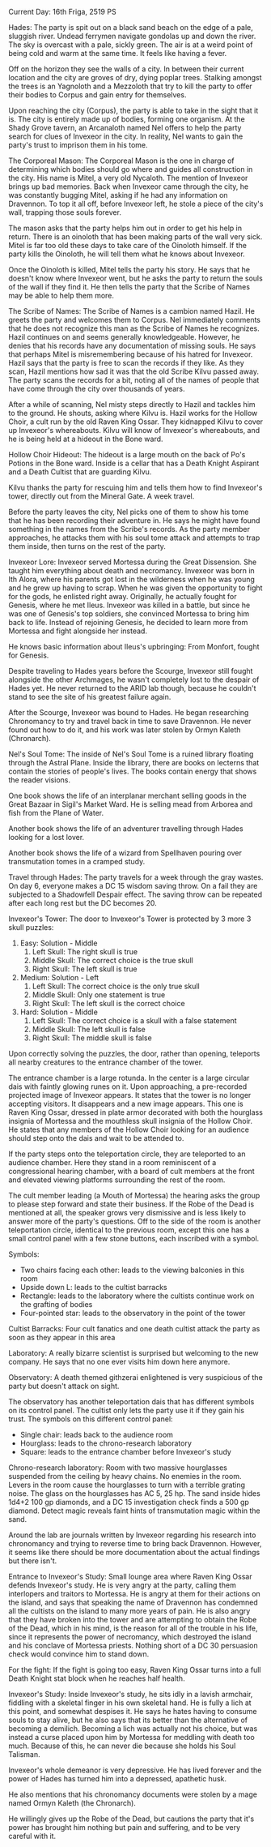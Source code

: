 Current Day: 16th Friga, 2519 PS

Hades:
The party is spit out on a black sand beach on the edge of a pale, sluggish river. Undead ferrymen navigate gondolas up and down the river. The sky is overcast with a pale, sickly green. The air is at a weird point of being cold and warm at the same time. It feels like having a fever.

Off on the horizon they see the walls of a city. In between their current location and the city are groves of dry, dying poplar trees. Stalking amongst the trees is an Yagnoloth and a Mezzoloth that try to kill the party to offer their bodies to Corpus and gain entry for themselves.

Upon reaching the city (Corpus), the party is able to take in the sight that it is. The city is entirely made up of bodies, forming one organism. At the Shady Grove tavern, an Arcanaloth named Nel offers to help the party search for clues of Invexeor in the city. In reality, Nel wants to gain the party's trust to imprison them in his tome.

The Corporeal Mason:
The Corporeal Mason is the one in charge of determining which bodies should go where and guides all construction in the city. His name is Mitel, a very old Nycaloth. The mention of Invexeor brings up bad memories. Back when Invexeor came through the city, he was constantly bugging Mitel, asking if he had any information on Dravennon. To top it all off, before Invexeor left, he stole a piece of the city's wall, trapping those souls forever.

The mason asks that the party helps him out in order to get his help in return. There is an oinoloth that has been making parts of the wall very sick. Mitel is far too old these days to take care of the Oinoloth himself. If the party kills the Oinoloth, he will tell them what he knows about Invexeor.

Once the Oinoloth is killed, Mitel tells the party his story. He says that he doesn't know where Invexeor went, but he asks the party to return the souls of the wall if they find it. He then tells the party that the Scribe of Names may be able to help them more.

The Scribe of Names:
The Scribe of Names is a cambion named Hazil. He greets the party and welcomes them to Corpus. Nel immediately comments that he does not recognize this man as the Scribe of Names he recognizes. Hazil continues on and seems generally knowledgeable. However, he denies that his records have any documentation of missing souls. He says that perhaps Mitel is misremembering because of his hatred for Invexeor. Hazil says that the party is free to scan the records if they like. As they scan, Hazil mentions how sad it was that the old Scribe Kilvu passed away. The party scans the records for a bit, noting all of the names of people that have come through the city over thousands of years.

After a while of scanning, Nel misty steps directly to Hazil and tackles him to the ground. He shouts, asking where Kilvu is. Hazil works for the Hollow Choir, a cult run by the old Raven King Ossar. They kidnapped Kilvu to cover up Invexeor's whereabouts. Kilvu will know of Invexeor's whereabouts, and he is being held at a hideout in the Bone ward.

Hollow Choir Hideout:
The hideout is a large mouth on the back of Po's Potions in the Bone ward. Inside is a cellar that has a Death Knight Aspirant and a Death Cultist that are guarding Kilvu.

Kilvu thanks the party for rescuing him and tells them how to find Invexeor's tower, directly out from the Mineral Gate. A week travel.

Before the party leaves the city, Nel picks one of them to show his tome that he has been recording their adventure in. He says he might have found something in the names from the Scribe's records. As the party member approaches, he attacks them with his soul tome attack and attempts to trap them inside, then turns on the rest of the party.

Invexeor Lore:
Invexeor served Mortessa during the Great Dissension. She taught him everything about death and necromancy. Invexeor was born in Ith Alora, where his parents got lost in the wilderness when he was young and he grew up having to scrap. When he was given the opportunity to fight for the gods, he enlisted right away. Originally, he actually fought for Genesis, where he met Ileus. Invexeor was killed in a battle, but since he was one of Genesis's top soldiers, she convinced Mortessa to bring him back to life. Instead of rejoining Genesis, he decided to learn more from Mortessa and fight alongside her instead.

He knows basic information about Ileus's upbringing: From Monfort, fought for Genesis.

Despite traveling to Hades years before the Scourge, Invexeor still fought alongside the other Archmages, he wasn't completely lost to the despair of Hades yet. He never returned to the ARID lab though, because he couldn't stand to see the site of his greatest failure again.

After the Scourge, Invexeor was bound to Hades. He began researching Chronomancy to try and travel back in time to save Dravennon. He never found out how to do it, and his work was later stolen by Ormyn Kaleth (Chronarch).

Nel's Soul Tome:
The inside of Nel's Soul Tome is a ruined library floating through the Astral Plane. Inside the library, there are books on lecterns that contain the stories of people's lives. The books contain energy that shows the reader visions.

One book shows the life of an interplanar merchant selling goods in the Great Bazaar in Sigil's Market Ward. He is selling mead from Arborea and fish from the Plane of Water.

Another book shows the life of an adventurer travelling through Hades looking for a lost lover.

Another book shows the life of a wizard from Spellhaven pouring over transmutation tomes in a cramped study.

Travel through Hades:
The party travels for a week through the gray wastes. On day 6, everyone makes a DC 15 wisdom saving throw. On a fail they are subjected to a Shadowfell Despair effect. The saving throw can be repeated after each long rest but the DC becomes 20.

Invexeor's Tower:
The door to Invexeor's Tower is protected by 3 more 3 skull puzzles:
1. Easy: Solution - Middle
	1. Left Skull: The right skull is true
	2. Middle Skull: The correct choice is the true skull
	3. Right Skull: The left skull is true
2. Medium: Solution - Left
	1. Left Skull: The correct choice is the only true skull
	2. Middle Skull: Only one statement is true
	3. Right Skull: The left skull is the correct choice
3. Hard: Solution - Middle
	1. Left Skull: The correct choice is a skull with a false statement
	2. Middle Skull: The left skull is false
	3. Right Skull: The middle skull is false

Upon correctly solving the puzzles, the door, rather than opening, teleports all nearby creatures to the entrance chamber of the tower.

The entrance chamber is a large rotunda. In the center is a large circular dais with faintly glowing runes on it. Upon approaching, a pre-recorded projected image of Invexeor appears. It states that the tower is no longer accepting visitors. It disappears and a new image appears. This one is Raven King Ossar, dressed in plate armor decorated with both the hourglass insignia of Mortessa and the mouthless skull insignia of the Hollow Choir. He states that any members of the Hollow Choir looking for an audience should step onto the dais and wait to be attended to.

If the party steps onto the teleportation circle, they are teleported to an audience chamber. Here they stand in a room reminiscent of a congressional hearing chamber, with a board of cult members at the front and elevated viewing platforms surrounding the rest of the room.

The cult member leading (a Mouth of Mortessa) the hearing asks the group to please step forward and state their business. If the Robe of the Dead is mentioned at all, the speaker grows very dismissive and is less likely to answer more of the party's questions. Off to the side of the room is another teleportation circle, identical to the previous room, except this one has a small control panel with a few stone buttons, each inscribed with a symbol.

Symbols:
- Two chairs facing each other: leads to the viewing balconies in this room
- Upside down L: leads to the cultist barracks
- Rectangle: leads to the laboratory where the cultists continue work on the grafting of bodies
- Four-pointed star: leads to the observatory in the point of the tower

Cultist Barracks:
Four cult fanatics and one death cultist attack the party as soon as they appear in this area

Laboratory:
A really bizarre scientist is surprised but welcoming to the new company. He says that no one ever visits him down here anymore.

Observatory:
A death themed githzerai enlightened is very suspicious of the party but doesn't attack on sight.

The observatory has another teleportation dais that has different symbols on its control panel. The cultist only lets the party use it if they gain his trust.
The symbols on this different control panel:
- Single chair: leads back to the audience room
- Hourglass: leads to the chrono-research laboratory
- Square: leads to the entrance chamber before Invexeor's study

Chrono-research laboratory:
Room with two massive hourglasses suspended from the ceiling by heavy chains. No enemies in the room. Levers in the room cause the hourglasses to turn with a terrible grating noise. The glass on the hourglasses has AC 5, 25 hp. The sand inside hides 1d4+2 100 gp diamonds, and a DC 15 investigation check finds a 500 gp diamond. Detect magic reveals faint hints of transmutation magic within the sand.

Around the lab are journals written by Invexeor regarding his research into chronomancy and trying to reverse time to bring back Dravennon. However, it seems like there should be more documentation about the actual findings but there isn't.

Entrance to Invexeor's Study:
Small lounge area where Raven King Ossar defends Invexeor's study. He is very angry at the party, calling them interlopers and traitors to Mortessa. He is angry at them for their actions on the island, and says that speaking the name of Dravennon has condemned all the cultists on the island to many more years of pain. He is also angry that they have broken into the tower and are attempting to obtain the Robe of the Dead, which in his mind, is the reason for all of the trouble in his life, since it represents the power of necromancy, which destroyed the island and his conclave of Mortessa priests. Nothing short of a DC 30 persuasion check would convince him to stand down.

For the fight: If the fight is going too easy, Raven King Ossar turns into a full Death Knight stat block when he reaches half health.

Invexeor's Study:
Inside Invexeor's study, he sits idly in a lavish armchair, fiddling with a skeletal finger in his own skeletal hand. He is fully a lich at this point, and somewhat despises it. He says he hates having to consume souls to stay alive, but he also says that its better than the alternative of becoming a demilich. Becoming a lich was actually not his choice, but was instead a curse placed upon him by Mortessa for meddling with death too much. Because of this, he can never die because she holds his Soul Talisman.

Invexeor's whole demeanor is very depressive. He has lived forever and the power of Hades has turned him into a depressed, apathetic husk.

He also mentions that his chronomancy documents were stolen by a mage named Ormyn Kaleth (the Chronarch).

He willingly gives up the Robe of the Dead, but cautions the party that it's power has brought him nothing but pain and suffering, and to be very careful with it.